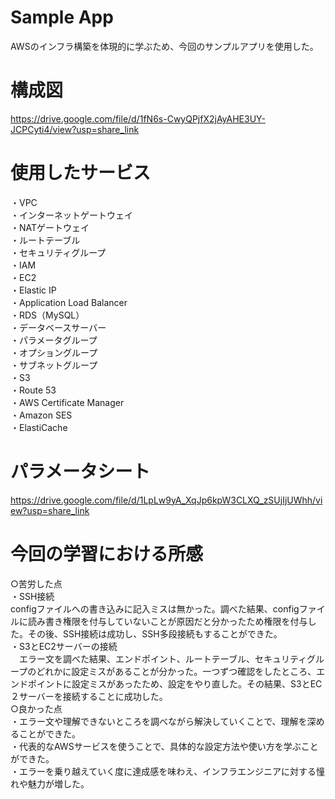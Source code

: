 # Sample App
AWSのインフラ構築を体現的に学ぶため、今回のサンプルアプリを使用した。
# 構成図
https://drive.google.com/file/d/1fN6s-CwyQPjfX2jAyAHE3UY-JCPCyti4/view?usp=share_link
# 使用したサービス
・VPC  
・インターネットゲートウェイ  
・NATゲートウェイ  
・ルートテーブル  
・セキュリティグループ  
・IAM  
・EC2  
・Elastic IP  
・Application Load Balancer  
・RDS（MySQL）  
・データベースサーバー  
・パラメータグループ  
・オプショングループ  
・サブネットグループ  
・S3  
・Route 53  
・AWS Certificate Manager  
・Amazon SES  
・ElastiCache  
# パラメータシート
https://drive.google.com/file/d/1LpLw9yA_XqJp6kpW3CLXQ_zSUjIjUWhh/view?usp=share_link
# 今回の学習における所感
○苦労した点  
・SSH接続  
 configファイルへの書き込みに記入ミスは無かった。調べた結果、configファイルに読み書き権限を付与していないことが原因だと分かったため権限を付与した。その後、SSH接続は成功し、SSH多段接続もすることができた。  
・S3とEC2サーバーの接続  
　エラー文を調べた結果、エンドポイント、ルートテーブル、セキュリティグループのどれかに設定ミスがあることが分かった。一つずつ確認をしたところ、エンドポイントに設定ミスがあったため、設定をやり直した。その結果、S3とEC２サーバーを接続することに成功した。  
○良かった点  
・エラー文や理解できないところを調べながら解決していくことで、理解を深めることができた。  
・代表的なAWSサービスを使うことで、具体的な設定方法や使い方を学ぶことができた。  
・エラーを乗り越えていく度に達成感を味わえ、インフラエンジニアに対する憧れや魅力が増した。  


